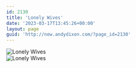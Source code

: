 ```yaml
---
id: 2130
title: 'Lonely Wives'
date: '2023-03-17T13:45:26+00:00'
layout: page
guid: 'http://new.andydixon.com/?page_id=2130'
---
```


![Lonely Wives](https://i0.wp.com/assets.g8x2.ldn.idrivee2-23.com/posters/Lonely%20Wives%2001.jpg?w=1200&ssl=1 "Lonely Wives")  
![Lonely Wives](https://i0.wp.com/assets.g8x2.ldn.idrivee2-23.com/posters/Lonely%20Wives%2002.jpg?w=1200&ssl=1 "Lonely Wives")